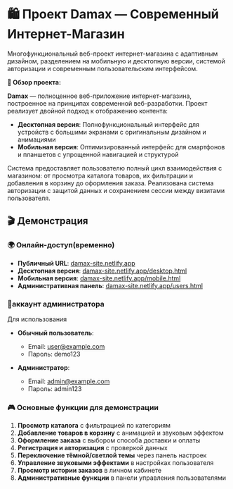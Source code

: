 # 🛍️ Проект Damax — Современный Интернет-Магазин

Многофункциональный веб-проект интернет-магазина с адаптивным дизайном, разделением на мобильную и десктопную версии, системой авторизации и современным пользовательским интерфейсом.

**🌟 Обзор проекта:**

**Damax** — полноценное веб-приложение интернет-магазина, построенное на принципах современной веб-разработки. Проект реализует двойной подход к отображению контента:

- **Десктопная версия**: Полнофункциональный интерфейс для устройств с большими экранами с оригинальным дизайном и анимациями
- **Мобильная версия**: Оптимизированный интерфейс для смартфонов и планшетов с упрощенной навигацией и структурой

Система предоставляет пользователю полный цикл взаимодействия с магазином: от просмотра каталога товаров, их фильтрации и добавления в корзину до оформления заказа. Реализована система авторизации с защитой данных и сохранением сессии между визитами пользователя.

## 🎬 Демонстрация

### 🌍 Онлайн-доступ(временно)
* **Публичный URL**: [damax-site.netlify.app](https://damax-site.netlify.app)
* **Десктопная версия**: [damax-site.netlify.app/desktop.html](https://damax-site.netlify.app/desktop.html)
* **Мобильная версия**: [damax-site.netlify.app/mobile.html](https://damax-site.netlify.app/mobile.html)
* **Административная панель**: [damax-site.netlify.app/users.html](https://damax-site.netlify.app/users.html)

### 📱аккаунт администратора
Для использования 

* **Обычный пользователь**:
  * Email: user@example.com
  * Пароль: demo123

* **Администратор**:
  * Email: admin@example.com
  * Пароль: admin123

### 🎮 Основные функции для демонстрации
1. **Просмотр каталога** с фильтрацией по категориям
2. **Добавление товаров в корзину** с анимацией и звуковым эффектом
3. **Оформление заказа** с выбором способа доставки и оплаты
4. **Регистрация и авторизация** с проверкой данных
5. **Переключение тёмной/светлой темы** через панель настроек
6. **Управление звуковыми эффектами** в настройках пользователя
7. **Просмотр истории заказов** в личном кабинете
8. **Административные функции** в панели управления пользователями 